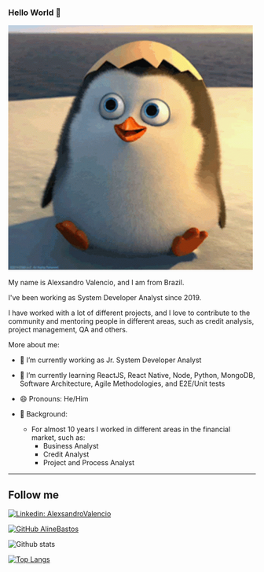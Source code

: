 ### Hello World 👋

![](https://github.com/AlexsandroFGValencio/images/blob/main/tenor.gif)

My name is Alexsandro Valencio, and I am from Brazil.

I've been working as System Developer Analyst since 2019.

I have worked with a lot of different projects, and I love to contribute to the community and mentoring people in different areas, such as credit analysis, project management, QA and others.

More about me:

- 🔭 I’m currently working as Jr. System Developer Analyst

- 🌱 I’m currently learning ReactJS, React Native, Node, Python, MongoDB, Software Architecture, Agile Methodologies, and E2E/Unit tests

- 😄 Pronouns: He/Him

- 🚀 Background:
  - For almost 10 years I worked in different areas in the financial market, such as:
    - Business Analyst
    - Credit Analyst
    - Project and Process Analyst
    
---

## Follow me

[![Linkedin: AlexsandroValencio](https://img.shields.io/badge/-AlexsandroValencio-blue?style=flat-square&logo=Linkedin&logoColor=white&link=https://www.linkedin.com/in/alexsandrovalencio/)](https://www.linkedin.com/in/alexsandrovalencio/)

[![GitHub AlineBastos](https://img.shields.io/github/followers/AlexsandroFGValencio?label=follow&style=social)](https://github.com/AlexsandroFGValencio)

![Github stats](https://github-readme-stats.vercel.app/api?username=AlexsandroValencio&hide=issues&theme=gruvbox&show_icons=true&hide_border=false&count_private=true&include_all_commits=true&line_height=24.5)

[![Top Langs](https://github-readme-stats.vercel.app/api/top-langs/?username=AlexsandroFGValencio&layout=compact&theme=gruvbox&langs_count=10)](https://github.com/AlexsandroFGValencio/github-readme-stats)
